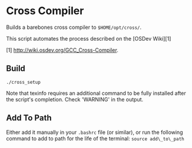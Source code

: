 # Cross Compiler

Builds a barebones cross compiler to `$HOME/opt/cross/`.

This script automates the process described on the [OSDev Wiki][1] 

[1] http://wiki.osdev.org/GCC_Cross-Compiler.

## Build
`./cross_setup`

Note that texinfo requires an additional command to be fully installed after the script's completion. Check 'WARNING' in the output.

## Add To Path
Either add it manually in your `.bashrc` file (or similar), or run the following command to add to path for the life of the terminal:
`source add\_to\_path`
